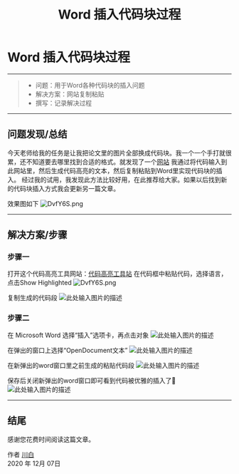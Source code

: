 ﻿---
layout: mypost
title: Word 插入代码块过程
categories: [收藏夹]
---
# Word 插入代码块过程

------

> * 问题：用于Word各种代码块的插入问题
> * 解决方案：网站复制粘贴
> * 撰写：记录解决过程

------
## 问题发现/总结
今天老师给我的任务是让我把论文里的图片全部换成代码块。我一个一个手打就很累，还不知道要去哪里找到合适的格式。就发现了一个[网站](http://www.planetb.ca/syntax-highlight-word)
我通过将代码输入到此网站里，然后生成代码高亮的文本，然后复制粘贴到Word里实现代码块的插入。
经过我的试用，我发现此方法比较好用，在此推荐给大家。如果以后找到新的代码块插入方式我会更新另一篇文章。

效果图如下
![DvfY6S.png](https://s3.ax1x.com/2020/12/07/DvfY6S.png)

------
## 解决方案/步骤

### 步骤一
打开这个代码高亮工具网站：[代码高亮工具站](http://www.planetb.ca/syntax-highlight-word)
在代码框中粘贴代码，选择语言，点击Show Highlighted
![DvfY6S.png](https://s3.ax1x.com/2020/12/07/DvfGSf.md.png)


复制生成的代码段
![此处输入图片的描述][1]
### 步骤二
在 Microsoft Word 选择“插入”选项卡，再点击对象
![此处输入图片的描述][2]

在弹出的窗口上选择“OpenDocument文本”
![此处输入图片的描述][3]

在新弹出的word窗口里之前生成的粘贴代码段
![此处输入图片的描述][4]

保存后关闭新弹出的word窗口即可看到代码被优雅的插入了🤭
![此处输入图片的描述][5]

------

## 结尾
感谢您花费时间阅读这篇文章。

作者 [川白](https://deoncn.top)     
2020 年 12月 07日    

[^LaTeX]: 支持 **LaTeX** 编辑显示支持，例如：$\sum_{i=1}^n a_i=0$， 访问 [MathJax][7] 参考更多使用方法。

[^code]: 代码高亮功能支持包括 Java, Python, JavaScript 在内的，**四十一**种主流编程语言。


  [1]: https://s3.ax1x.com/2020/12/07/Dvf3fP.md.png
  [2]: https://s3.ax1x.com/2020/12/07/DvhucT.md.png
  [3]: https://s3.ax1x.com/2020/12/07/DvflFI.png
  [4]: https://s3.ax1x.com/2020/12/07/Dvf1Yt.md.png
  [5]: https://s3.ax1x.com/2020/12/07/DvfJl8.md.png
  [6]: http://weibo.com/ghosert
  [7]: http://meta.math.stackexchange.com/questions/5020/mathjax-basic-tutorial-and-quick-reference